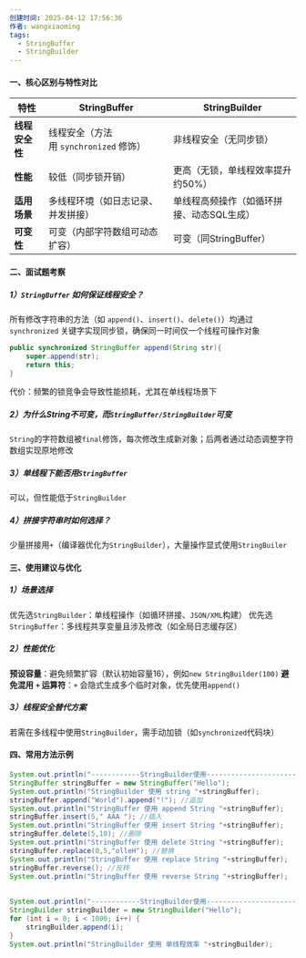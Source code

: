 ```yaml
---
创建时间: 2025-04-12 17:56:36
作者: wangxiaoming
tags:
  - StringBuffer
  - StringBuilder
---
```


#### 一、核心区别与特性对比

| **特性**​     | ​**StringBuffer**​              | ​**StringBuilder**​    |
| ----------- | ------------------------------- | ---------------------- |
| ​**线程安全性**​ | 线程安全（方法用 `synchronized` 修饰）<br> | 非线程安全（无同步锁）<br>        |
| ​**性能**​    | 较低（同步锁开销）                       | 更高（无锁，单线程效率提升约50%）<br> |
| ​**适用场景**​  | 多线程环境（如日志记录、并发拼接）<br>           | 单线程高频操作（如循环拼接、动态SQL生成） |
| ​**可变性**​   | 可变（内部字符数组可动态扩容）<br>             | 可变（同StringBuffer）      |
#### 二、面试题考察
##### 1）`StringBuffer` 如何保证线程安全？
所有修改字符串的方法（如 `append()`、`insert()`、`delete()`）均通过`synchronized` 关键字实现同步锁，确保同一时间仅一个线程可操作对象
```java
public synchronized StringBuffer append(String str){
    super.append(str);
    return this;
}
```
代价：频繁的锁竞争会导致性能损耗，尤其在单线程场景下
##### 2）为什么String不可变，而`StringBuffer/StringBuilder`可变
`String`的字符数组被`final`修饰，每次修改生成新对象；后两者通过动态调整字符数组实现原地修改
##### 3）单线程下能否用`StringBuffer`
可以，但性能低于`StringBuilder`
##### 4）拼接字符串时如何选择？
少量拼接用`+`（编译器优化为`StringBuilder`），大量操作显式使用`StringBuiler`
#### 三、使用建议与优化
##### 1）场景选择
优先选`StringBuilder`：单线程操作（如循环拼接、`JSON/XML`构建）
优先选 `StringBuffer`：多线程共享变量且涉及修改（如全局日志缓存区）
##### 2）性能优化
**预设容量**：避免频繁扩容（默认初始容量16），例如`new StringBuilder(100)`
**避免混用** **`+` 运算符**：`+` 会隐式生成多个临时对象，优先使用`append()`
##### 3）线程安全替代方案
若需在多线程中使用`StringBuilder`，需手动加锁（如`synchronized`代码块）

#### 四、常用方法示例
```java
System.out.println("------------StringBuilder使用---------------------------------");  
StringBuffer stringBuffer = new StringBuffer("Hello");  
System.out.println("StringBuilder 使用 string "+stringBuffer);  
stringBuffer.append("World").append("!"); //追加  
System.out.println("StringBuffer 使用 append String "+stringBuffer);  
stringBuffer.insert(5," AAA "); //插入  
System.out.println("StringBuffer 使用 insert String "+stringBuffer);  
stringBuffer.delete(5,10); //删除  
System.out.println("StringBuffer 使用 delete String "+stringBuffer);  
stringBuffer.replace(0,5,"olleH"); //替换  
System.out.println("StringBuffer 使用 replace String "+stringBuffer);  
stringBuffer.reverse(); //反转  
System.out.println("StringBuffer 使用 reverse String "+stringBuffer);  
  
  
System.out.println("------------StringBuilder使用---------------------------------");  
StringBuilder stringBuilder = new StringBuilder("Hello");  
for (int i = 0; i < 1000; i++) {  
    stringBuilder.append(i);  
}  
System.out.println("StringBuilder 使用 单线程效率 "+stringBuilder);
```
